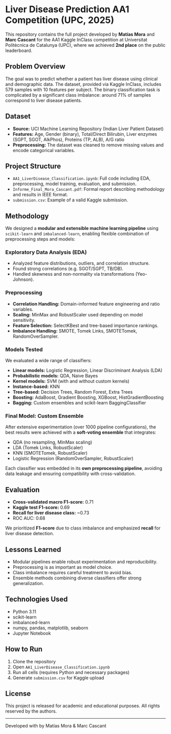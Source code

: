 
# Liver Disease Prediction  AA1 Competition (UPC, 2025)

This repository contains the full project developed by **Matías Mora** and **Marc Cascant** for the AA1 Kaggle InClass competition at Universitat Politècnica de Catalunya (UPC), where we achieved **2nd place** on the public leaderboard.

##  Problem Overview

The goal was to predict whether a patient has liver disease using clinical and demographic data. The dataset, provided via Kaggle InClass, includes 579 samples with 10 features per subject. The binary classification task is complicated by a significant class imbalance: around 71% of samples correspond to liver disease patients.

##  Dataset

- **Source:** UCI Machine Learning Repository (Indian Liver Patient Dataset)
- **Features:** Age, Gender (binary), Total/Direct Bilirubin, Liver enzymes (SGPT, SGOT, AlkPhos), Proteins (TP, ALB), A/G ratio
- **Preprocessing:** The dataset was cleaned to remove missing values and encode categorical variables.

##  Project Structure

- `AA1_LiverDisease_Classification.ipynb`: Full code including EDA, preprocessing, model training, evaluation, and submission.
- `Informe_Final_Mora_Cascant.pdf`: Formal report describing methodology and results in IEEE format.
- `submission.csv`: Example of a valid Kaggle submission.

##  Methodology

We designed a **modular and extensible machine learning pipeline** using `scikit-learn` and `imbalanced-learn`, enabling flexible combination of preprocessing steps and models:

###  Exploratory Data Analysis (EDA)
- Analyzed feature distributions, outliers, and correlation structure.
- Found strong correlations (e.g. SGOT/SGPT, TB/DB).
- Handled skewness and non-normality via transformations (Yeo-Johnson).

###  Preprocessing
- **Correlation Handling:** Domain-informed feature engineering and ratio variables.
- **Scaling:** MinMax and RobustScaler used depending on model sensitivity.
- **Feature Selection:** SelectKBest and tree-based importance rankings.
- **Imbalance Handling:** SMOTE, Tomek Links, SMOTETomek, RandomOverSampler.

###  Models Tested
We evaluated a wide range of classifiers:
- **Linear models:** Logistic Regression, Linear Discriminant Analysis (LDA)
- **Probabilistic models:** QDA, Naive Bayes
- **Kernel models:** SVM (with and without custom kernels)
- **Instance-based:** KNN
- **Tree-based:** Decision Trees, Random Forest, Extra Trees
- **Boosting:** AdaBoost, Gradient Boosting, XGBoost, HistGradientBoosting
- **Bagging:** Custom ensembles and scikit-learn BaggingClassifier

###  Final Model: Custom Ensemble
After extensive experimentation (over 1000 pipeline configurations), the best results were achieved with a **soft-voting ensemble** that integrates:
- QDA (no resampling, MinMax scaling)
- LDA (Tomek Links, RobustScaler)
- KNN (SMOTETomek, RobustScaler)
- Logistic Regression (RandomOverSampler, RobustScaler)

Each classifier was embedded in its **own preprocessing pipeline**, avoiding data leakage and ensuring compatibility with cross-validation.

##  Evaluation

- **Cross-validated macro F1-score:** 0.71
- **Kaggle test F1-score:** 0.69
- **Recall for liver disease class:** ~0.73
- ROC AUC: 0.68

We prioritized **F1-score** due to class imbalance and emphasized **recall** for liver disease detection.

##  Lessons Learned

- Modular pipelines enable robust experimentation and reproducibility.
- Preprocessing is as important as model choice.
- Class imbalance requires careful treatment to avoid bias.
- Ensemble methods combining diverse classifiers offer strong generalization.

##  Technologies Used

- Python 3.11
- scikit-learn
- imbalanced-learn
- numpy, pandas, matplotlib, seaborn
- Jupyter Notebook

##  How to Run

1. Clone the repository  
2. Open `AA1_LiverDisease_Classification.ipynb`  
3. Run all cells (requires Python and necessary packages)  
4. Generate `submission.csv` for Kaggle upload

##  License

This project is released for academic and educational purposes. All rights reserved by the authors.

---
Developed with  by Matías Mora & Marc Cascant
